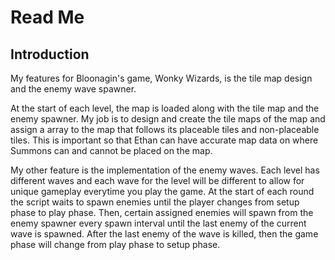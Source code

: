# Read Me
## Introduction

My features for Bloonagin's game, Wonky Wizards, is the tile map design and the enemy wave spawner.

At the start of each level, the map is loaded along with the tile map and the enemy spawner. My job is to design and create the tile maps of the map and assign a array to the map that follows its placeable tiles and non-placeable tiles. This is important so that Ethan can have accurate map data on where Summons can and cannot be placed on the map.

My other feature is the implementation of the enemy waves. Each level has different waves and each wave for the level will be different to allow for unique gameplay everytime you play the game. At the start of each round the script waits to spawn enemies until the player changes from setup phase to play phase. Then, certain assigned enemies will spawn from the enemy spawner every spawn interval until the last enemy of the current wave is spawned. After the last enemy of the wave is killed, then the game phase will change from play phase to setup phase.
